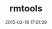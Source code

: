 ---
layout: post
title:  "rmtools"
repo:   "tinbka/rmtools"
date:   2015-02-18 17:01:29
gemurl: https://github.com/tinbka/rmtools
---